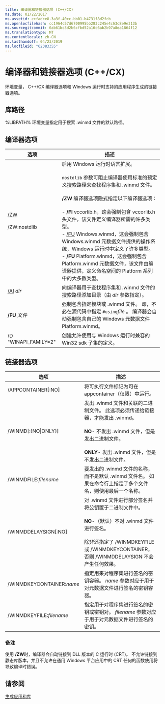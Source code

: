 ```yaml
---
title: 编译器和链接器选项 (C++/CX)
ms.date: 01/22/2017
ms.assetid: ecfadce8-3a3f-40cc-bb01-b4731f8d2fcb
ms.openlocfilehash: cc1964c57d6700995bb283c245e4c63c8e9e313b
ms.sourcegitcommit: 0ab61bc3d2b6cfbd52a16c6ab2b97a8ea1864f12
ms.translationtype: MT
ms.contentlocale: zh-CN
ms.lasthandoff: 04/23/2019
ms.locfileid: "62383355"
---
```

# <a name="compiler-and-linker-options-ccx"></a>编译器和链接器选项 (C++/CX)

环境变量， C++/CX 编译器选项和 Windows 运行时支持的应用程序生成的链接器选项。

## <a name="library-path"></a>库路径

%LIBPATH% 环境变量指定用于搜索 .winmd 文件的默认路径。

## <a name="compiler-options"></a>编译器选项

|选项|描述|
|------------|-----------------|
|[/ZW](../build/reference/zw-windows-runtime-compilation.md)<br /><br /> /ZW:nostdlib|启用 Windows 运行时语言扩展。<br /><br /> `nostdlib` 参数可阻止编译器使用标准的预定义搜索路径来查找程序集和 .winmd 文件。<br /><br /> **/ZW** 编译器选项隐式指定以下编译器选项：<br /><br />- **/FI** vccorlib.h，这会强制包含 vccorlib.h 头文件，该文件定义编译器所需的许多类型。<br />- [/FU](../build/reference/fu-name-forced-hash-using-file.md) Windows.winmd，这会强制包含 Windows.winmd 元数据文件提供的操作系统，Windows 运行时中定义了许多类型。<br />- **/FU** Platform.winmd，这会强制包含 Platform.winmd 元数据文件，该文件由编译器提供，定义命名空间的 Platform 系列中的大多数类型。|
|[/AI](../build/reference/ai-specify-metadata-directories.md) *dir*|向编译器用于查找程序集和 .winmd 文件的搜索路径添加目录（由 *dir* 参数指定）。|
|**/FU**  *文件*|强制包含指定模块或 .winmd 文件。 即，不必在源代码中指定 `#using`*file* 。 编译器会自动强制包含自己的 Windows 元数据文件 Platform.winmd。|
|/D "WINAPI_FAMILY=2"|创建允许使用与 Windows 运行时兼容的 Win32 sdk 子集的定义。|

## <a name="linker-options"></a>链接器选项

|选项|描述|
|------------|-----------------|
|/APPCONTAINER[:NO]|将可执行文件标记为可在 appcontainer（仅限）中运行。|
|/WINMD[:{NO&#124;ONLY}]|发出 .winmd 文件和关联的二进制文件。 此选项必须传递给链接器，才能发出 .winmd。<br /><br /> **NO**- 不发出 .winmd 文件，但是发出二进制文件。<br /><br /> **ONLY**- 发出 .winmd 文件，但是不发出二进制文件。|
|/WINMDFILE:*filename*|要发出的 .winmd 文件的名称，而不是默认 .winmd 文件名。 如果在命令行上指定了多个文件名，则使用最后一个名称。|
|/WINMDDELAYSIGN[:NO]|对 .winmd 文件进行部分签名并将公钥置于二进制文件中。<br /><br /> **NO**-（默认）不对 .winmd 文件进行签名。<br /><br /> 除非还指定了 /WINMDKEYFILE 或 /WINMDKEYCONTAINER，否则 /WINMDDELAYSIGN 不会产生任何效果。|
|/WINMDKEYCONTAINER:*name*|指定用来对程序集进行签名的密钥容器。 *name* 参数对应于用于对元数据文件进行签名的密钥容器。|
|/WINMDKEYFILE:*filename*|指定用于对程序集进行签名的密钥或密钥对。 *filename* 参数对应于用于对元数据文件进行签名的密钥。|

### <a name="remarks"></a>备注

使用 **/ZW**时，编译器会自动链接到 DLL 版本的 C 运行时 (CRT)。 不允许链接到静态库版本，并且不允许在通用 Windows 平台应用中的 CRT 任何的函数使用将导致编译时错误。

## <a name="see-also"></a>请参阅

[生成应用和库](../cppcx/building-apps-and-libraries-c-cx.md)
